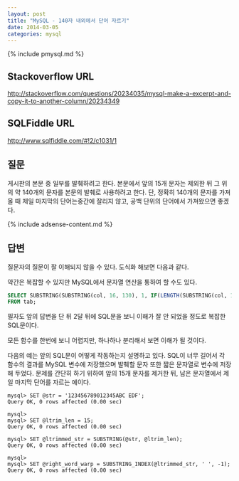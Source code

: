 ```yaml
---
layout: post
title: "MySQL - 140자 내외에서 단어 자르기"
date: 2014-03-05 
categories: mysql
---
```


{% include pmysql.md %}

## Stackoverflow URL

http://stackoverflow.com/questions/20234035/mysql-make-a-excerpt-and-copy-it-to-another-column/20234349

## SQLFiddle URL

http://www.sqlfiddle.com/#!2/c1031/1

## 질문

게시판의 본문 중 일부를 발췌하려고 한다. 본문에서 앞의 15개 문자는 제외한 뒤 그 위의 약 140개의 문자를 본문의 발췌로 사용하려고 한다. 단, 정확히 140개의 문자를 가져올 때 제일 마지막의 단어는중간에 잘리지 않고, 공백 단위의 단어에서 가져왔으면 좋겠다.

{% include adsense-content.md %}

## 답변

질문자의 질문이 잘 이해되지 않을 수 있다. 도식화 해보면 다음과 같다.

약간은 복잡할 수 있지만 MySQL에서 문자열 연산을 통하여 할 수도 있다.

```sql
SELECT SUBSTRING(SUBSTRING(col, 16, 130), 1, IF(LENGTH(SUBSTRING(col, 16, 130)) - LENGTH(SUBSTRING_INDEX(SUBSTRING(col, 16, 130), ' ', -1)) = 0, LENGTH(SUBSTRING(col, 16, 130)), LENGTH(SUBSTRING(col, 16, 130)) - LENGTH(SUBSTRING_INDEX(SUBSTRING(col, 16, 130), ' ', -1)))) AS excerpt
FROM tab;
```

필자도 앞의 답변을 단 뒤 2달 뒤에 SQL문을 보니 이해가 잘 안 되었을 정도로 복잡한 SQL문이다.

모든 함수를 한번에 보니 어렵지만, 하나하나 분리해서 보면 이해가 될 것이다.

다음의 예는 앞의 SQL문이 어떻게 작동하는지 설명하고 있다. SQL이 너무 길어서 각 함수의 결과를 MySQL 변수에 저장했으며 발췌할 문자 또한 짧은 문자열로 변수에 저장해 두었다. 문제를 간단히 하기 위하여 앞의 15개 문자를 제거한 뒤, 남은 문자열에서 제일 마지막 단어를 자르는 예이다.

    mysql> SET @str = '123456789012345ABC EDF';
    Query OK, 0 rows affected (0.00 sec)
     
    mysql>
    mysql> SET @ltrim_len = 15;
    Query OK, 0 rows affected (0.00 sec)
     
    mysql> SET @ltrimmed_str = SUBSTRING(@str, @ltrim_len);
    Query OK, 0 rows affected (0.00 sec)
     
    mysql>
    mysql> SET @right_word_warp = SUBSTRING_INDEX(@ltrimmed_str, ' ', -1);
    Query OK, 0 rows affected (0.00 sec)
